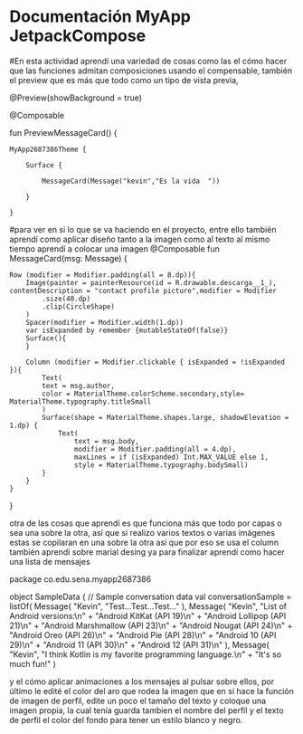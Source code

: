 # Documentación MyApp JetpackCompose

#En esta actividad aprendí una variedad de cosas como las el cómo hacer que las funciones admitan composiciones usando el compensable, también el preview que es más que todo como un tipo de vista previa,

@Preview(showBackground = true)

@Composable

fun PreviewMessageCard() {

    MyApp2687386Theme {
    
        Surface {
        
            MessageCard(Message("kevin","Es la vida  "))
            
        }
        
    }  



#para ver en si lo que se va haciendo en el proyecto, entre ello también aprendí como aplicar diseño tanto a la imagen como al texto al mismo tiempo aprendí a colocar una imagen
@Composable
fun MessageCard(msg: Message) {

    Row (modifier = Modifier.padding(all = 8.dp)){
        Image(painter = painterResource(id = R.drawable.descarga__1_), contentDescription = "contact profile picture",modifier = Modifier
            .size(40.dp)
            .clip(CircleShape)
        )
        Spacer(modifier = Modifier.width(1.dp))
        var isExpanded by remember {mutableStateOf(false)}
        Surface(){
        }

        Column (modifier = Modifier.clickable { isExpanded = !isExpanded }){
            Text(
            text = msg.author,
            color = MaterialTheme.colorScheme.secondary,style= MaterialTheme.typography.titleSmall
            )
            Surface(shape = MaterialTheme.shapes.large, shadowElevation = 1.dp) {
                Text(
                    text = msg.body,
                    modifier = Modifier.padding(all = 4.dp),
                    maxLines = if (isExpanded) Int.MAX_VALUE else 1,
                    style = MaterialTheme.typography.bodySmall)
            }
        }
    }
}


otra de las cosas que aprendí es que funciona más que todo por capas o sea una sobre la otra, así que si realizo varios textos o varias imágenes estas se copilaran en una sobre la otra así que por eso se usa el column también aprendí sobre marial desing ya para finalizar aprendí como hacer una lista de mensajes

package co.edu.sena.myapp2687386

object SampleData {
    // Sample conversation data
    val conversationSample = listOf(
        Message(
            "Kevin",
            "Test...Test...Test..."
        ),
        Message(
            "Kevin",
            "List of Android versions:\n" +
                    "Android KitKat (API 19)\n" +
                    "Android Lollipop (API 21)\n" +
                    "Android Marshmallow (API 23)\n" +
                    "Android Nougat (API 24)\n" +
                    "Android Oreo (API 26)\n" +
                    "Android Pie (API 28)\n" +
                    "Android 10 (API 29)\n" +
                    "Android 11 (API 30)\n" +
                    "Android 12 (API 31)\n"
        ),
        Message(
            "Kevin",
            "I think Kotlin is my favorite programming language.\n" +
                    "It's so much fun!"
        )

y el cómo aplicar animaciones a los mensajes al pulsar sobre ellos, por último le edité el color del aro que rodea la imagen que en sí hace la función de imagen de perfil, edite un poco el tamaño del texto y coloque una imagen propia, la cual tenía guarda tambien el nombre del perfil y el texto de perfil el color del fondo para tener un estilo blanco y negro.
